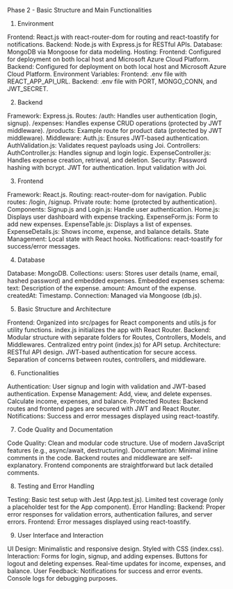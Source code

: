 Phase 2 - Basic Structure and Main Functionalities

1. Environment
   
Frontend: React.js with react-router-dom for routing and react-toastify for notifications.
Backend: Node.js with Express.js for RESTful APIs.
Database: MongoDB via Mongoose for data modeling.
Hosting:
Frontend: Configured for deployment on both local host and Microsoft Azure Cloud Platform.
Backend: Configured for deployment on both local host and Microsoft Azure Cloud Platform.
Environment Variables:
Frontend: .env file with REACT_APP_API_URL.
Backend: .env file with PORT, MONGO_CONN, and JWT_SECRET.

2. Backend
   
Framework: Express.js.
Routes:
/auth: Handles user authentication (login, signup).
/expenses: Handles expense CRUD operations (protected by JWT middleware).
/products: Example route for product data (protected by JWT middleware).
Middleware:
Auth.js: Ensures JWT-based authentication.
AuthValidation.js: Validates request payloads using Joi.
Controllers:
AuthController.js: Handles signup and login logic.
ExpenseController.js: Handles expense creation, retrieval, and deletion.
Security:
Password hashing with bcrypt.
JWT for authentication.
Input validation with Joi.

3. Frontend
   
Framework: React.js.
Routing: react-router-dom for navigation.
Public routes: /login, /signup.
Private route: home (protected by authentication).
Components:
Signup.js and Login.js: Handle user authentication.
Home.js: Displays user dashboard with expense tracking.
ExpenseForm.js: Form to add new expenses.
ExpenseTable.js: Displays a list of expenses.
ExpenseDetails.js: Shows income, expense, and balance details.
State Management: Local state with React hooks.
Notifications: react-toastify for success/error messages.

4. Database
   
Database: MongoDB.
Collections:
users: Stores user details (name, email, hashed password) and embedded expenses.
Embedded expenses schema:
text: Description of the expense.
amount: Amount of the expense.
createdAt: Timestamp.
Connection: Managed via Mongoose (db.js).

5. Basic Structure and Architecture
   
Frontend:
Organized into src/pages for React components and utils.js for utility functions.
index.js initializes the app with React Router.
Backend:
Modular structure with separate folders for Routes, Controllers, Models, and Middlewares.
Centralized entry point (index.js) for API setup.
Architecture:
RESTful API design.
JWT-based authentication for secure access.
Separation of concerns between routes, controllers, and middleware.

6. Functionalities
    
Authentication:
User signup and login with validation and JWT-based authentication.
Expense Management:
Add, view, and delete expenses.
Calculate income, expenses, and balance.
Protected Routes:
Backend routes and frontend pages are secured with JWT and React Router.
Notifications:
Success and error messages displayed using react-toastify.

7. Code Quality and Documentation
    
Code Quality:
Clean and modular code structure.
Use of modern JavaScript features (e.g., async/await, destructuring).
Documentation:
Minimal inline comments in the code.
Backend routes and middleware are self-explanatory.
Frontend components are straightforward but lack detailed comments.

8. Testing and Error Handling
    
Testing:
Basic test setup with Jest (App.test.js).
Limited test coverage (only a placeholder test for the App component).
Error Handling:
Backend: Proper error responses for validation errors, authentication failures, and server errors.
Frontend: Error messages displayed using react-toastify.

9. User Interface and Interaction
    
UI Design:
Minimalistic and responsive design.
Styled with CSS (index.css).
Interaction:
Forms for login, signup, and adding expenses.
Buttons for logout and deleting expenses.
Real-time updates for income, expenses, and balance.
User Feedback:
Notifications for success and error events.
Console logs for debugging purposes. 
